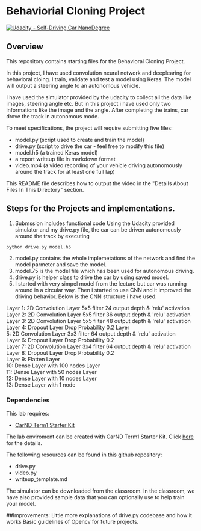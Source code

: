 # Behaviorial Cloning Project

[![Udacity - Self-Driving Car NanoDegree](https://s3.amazonaws.com/udacity-sdc/github/shield-carnd.svg)](http://www.udacity.com/drive)

Overview
---
This repository contains starting files for the Behavioral Cloning Project.

In this project, I have used convolution neural network and deeplearing for behavioral cloing. I train, validate and test a model using Keras. The model will output a steering angle to an autonomous vehicle.

I have used the simulator provided by the udacity to collect all the data like images, steering angle etc. But in this project i have used only two informations like the image and the angle. After completing the trains, car drove the track in autonomous mode.

To meet specifications, the project will require submitting five files: </br>
* model.py (script used to create and train the model) </br>
* drive.py (script to drive the car - feel free to modify this file)</br>
* model.h5 (a trained Keras model)</br>
* a report writeup file in markdown format</br>
* video.mp4 (a video recording of your vehicle driving autonomously around the track for at least one full lap)

This README file describes how to output the video in the "Details About Files In This Directory" section.

Steps for the Projects and implementations. 
---
1. Submssion includes functional code Using the Udacity provided simulator and my drive.py file, the car can be driven autonomously around the track by executing
 
```
python drive.py model.h5
```
2. model.py contains the whole implemetations of the network and find the model parmeter and save the model.
3. model.75 is the model file which has been used for autonomous driving. 
4. drive.py is helper class to drive the car by using saved model.
4. I started with very simpel model from the lecture but car was running around in a circular way. Then i started to use CNN and it improved the driving behavior. Below is the CNN structure i have used: 

Layer 1: 2D Convolution Layer 5x5 filter 24 output depth & 'relu' activation </br>
Layer 2: 2D Convolution Layer 5x5 filter 36 output depth & 'relu' activation </br>
Layer 3: 2D Convolution Layer 5x5 filter 48 output depth & 'relu' activation </br>
Layer 4: Dropout Layer Drop Probability 0.2 Layer</br>
 5: 2D Convolution Layer 3x3
 filter 64 output depth & 'relu' activation </br>
 Layer 6: Dropout Layer Drop 
 Probability 0.2 </br>
 Layer 7: 2D Convolution Layer 3x4 filter 64 output depth & 'relu' activation </br>
 Layer 8: Dropout Layer Drop Probability 0.2 </br>
 Layer 9: Flatten Layer </br>
 10: Dense Layer with 100 nodes Layer</br>
  11: Dense Layer with 50 nodes Layer </br>
  12: Dense Layer with 10 nodes Layer </br>
  13: Dense Layer with 1 node

### Dependencies
This lab requires:

* [CarND Term1 Starter Kit](https://github.com/udacity/CarND-Term1-Starter-Kit)

The lab enviroment can be created with CarND Term1 Starter Kit. Click [here](https://github.com/udacity/CarND-Term1-Starter-Kit/blob/master/README.md) for the details.

The following resources can be found in this github repository:
* drive.py
* video.py
* writeup_template.md

The simulator can be downloaded from the classroom. In the classroom, we have also provided sample data that you can optionally use to help train your model.

##Improvements:
Little more explanations of drive.py codebase and how it works
Basic guidelines of Opencv for future projects.